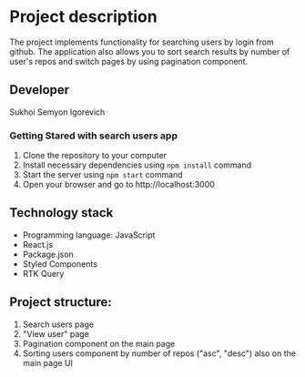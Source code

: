 # Project description
The project implements functionality for searching users by login from github. The application also allows you to sort search results by number of user's repos and switch pages by using pagination component.

## Developer

Sukhoi Semyon Igorevich

### Getting Stared with search users app

1. Clone the repository to your computer
2. Install necessary dependencies using `npm install` command
3. Start the server using `npm start` command
4. Open your browser and go to http://localhost:3000

## Technology stack

* Programming language: JavaScript
* React.js
* Package.json
* Styled Components
* RTK Query

## Project structure:

1. Search users page
2. "View user" page 
3. Pagination component on the main page
4. Sorting users component by number of repos ("asc", "desc") also on the main page UI

